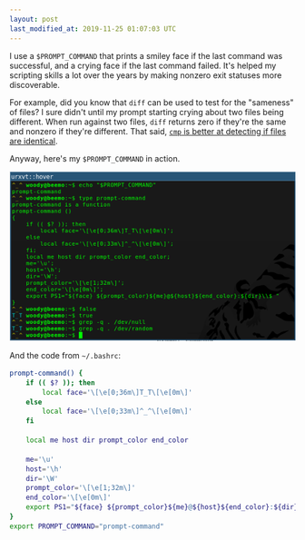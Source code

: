 ```yaml
---
layout: post
last_modified_at: 2019-11-25 01:07:03 UTC
---
```


I use a `$PROMPT_COMMAND` that prints a smiley face if the last command was successful,
and a crying face if the last command failed.
It's helped my scripting skills a lot over the years by making nonzero exit statuses more discoverable.

For example, did you know that `diff` can be used to test for the "sameness" of files?
I sure didn't until my prompt starting crying about two files being different.
When run against two files, `diff` returns zero if they're the same and nonzero if they're different.
That said, [`cmp` is better at detecting if files are identical](https://stackoverflow.com/questions/12900538/fastest-way-to-tell-if-two-files-are-the-same-in-unix-linux).

Anyway, here's my `$PROMPT_COMMAND` in action.

<img src="/img/prompt-command.png" alt="prompt command" title="^_^\nT_T"/>

And the code from `~/.bashrc`:

```bash
prompt-command() {
	if (( $? )); then
		local face='\[\e[0;36m\]T_T\[\e[0m\]'
	else
		local face='\[\e[0;33m\]^_^\[\e[0m\]'
	fi

	local me host dir prompt_color end_color

	me='\u'
	host='\h'
	dir='\W'
	prompt_color='\[\e[1;32m\]'
	end_color='\[\e[0m\]'
	export PS1="${face} ${prompt_color}${me}@${host}${end_color}:${dir}\\$ "
}
export PROMPT_COMMAND="prompt-command"
```

<!--
### Footnotes

[^1]: Credit goes to <user> for <whatever reasons>.
-->

